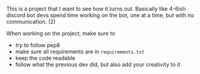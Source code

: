 This is a project that I want to see how it turns out. Basically like 4-6ish discord bot devs spend time working on the bot, one at a time, but with no communication. (2)

When working on the project, make sure to

- _try_ to follow pep8
- make sure all requirements are in `requirements.txt`
- keep the code readable
- follow what the previous dev did, but also add your creativity to it
 
